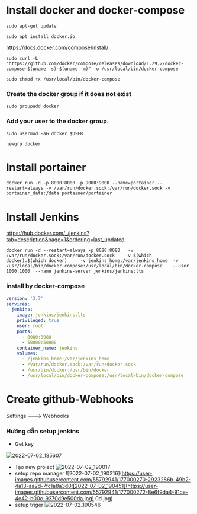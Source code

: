 # Install docker and docker-compose
```
sudo apt-get update
```
```
sudo apt install docker.io
```
https://docs.docker.com/compose/install/
```
sudo curl -L "https://github.com/docker/compose/releases/download/1.29.2/docker-compose-$(uname -s)-$(uname -m)" -o /usr/local/bin/docker-compose
```
```
sudo chmod +x /usr/local/bin/docker-compose
```

### Create the docker group if it does not exist
```
sudo groupadd docker
```
### Add your user to the docker group.
```
sudo usermod -aG docker $USER
```
```
newgrp docker
```

# Install portainer
```
docker run -d -p 8000:8000 -p 9000:9000 --name=portainer --restart=always -v /var/run/docker.sock:/var/run/docker.sock -v portainer_data:/data portainer/portainer
```
# Install Jenkins

https://hub.docker.com/_/jenkins?tab=description&page=1&ordering=last_updated
```
docker run -d --restart=always -p 8080:8080   -v /var/run/docker.sock:/var/run/docker.sock    -v $(which docker):$(which docker)     -v jenkins_home:/var/jenkins_home  -v  /usr/local/bin/docker-compose:/usr/local/bin/docker-compose    --user 1000:1000  --name jenkins-server jenkins/jenkins:lts
```
### install by docker-compose

```yaml
version: '3.7'
services:
  jenkins:
    image: jenkins/jenkins:lts
    privileged: true
    user: root
    ports:
      - 8080:8080
      - 50000:50000
    container_name: jenkins
    volumes:
      - /jenkins_home:/var/jenkins_home
      - /var/run/docker.sock:/var/run/docker.sock
      - /usr/bin/docker:/usr/bin/docker
      - /usr/local/bin/docker-compose:/usr/local/bin/docker-compose
```

# Create github-Webhooks

Settings ---> Webhooks

### Hướng dẫn setup jenkins
- Get key

![2022-07-02_185607](https://user-images.githubusercontent.com/55792941/176999740-59ab49ac-e1c8-4090-8f46-fc8ab82b0148.jpg)

- Tạo new project 
![2022-07-02_190017](https://user-images.githubusercontent.com/55792941/177000255-4dc33e6c-80a5-46cd-8919-9be2dac5b132.jpg)
- setup repo manager 
![2022-07-02_190216](https://user-images.githubusercontent.com/55792941/177000270-2923286b-49b2-4a13-aa2d-7fc1a8a3d0![2022-07-02_190451](https://user-images.githubusercontent.com/55792941/177000272-8e6f9da4-91ce-4e42-b00c-9370d9e500da.jpg)
0d.jpg)
- setup triger
![2022-07-02_190546](https://user-images.githubusercontent.com/55792941/177000287-db823d8f-7d25-407e-b764-b3bfff026626.jpg)





